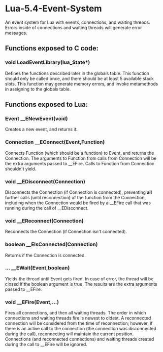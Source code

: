 # Lua-5.4-Event-System

An event system for Lua with events, connections, and waiting threads. Errors inside of connections and waiting threads will generate error messages.

## Functions exposed to C code:

### void LoadEventLibrary(lua_State*)

Defines the functions described later in the globals table. This function should only be called once, and there should be at least 5 available stack slots. This function may generate memory errors, and invoke metamethods in assigning to the globals table.

## Functions exposed to Lua:

### Event __ENewEvent(void)

Creates a new event, and returns it.

### Connection __EConnect(Event,Function)

Connects Function (which should be a function) to Event, and returns the Connection. The arguments to Function from calls from Connection will be the extra arguments passed to __EFire. Calls to Function from Connection shouldn't yield.

### void __EDisconnect(Connection)

Disconnects the Connection (if Connection is connected), preventing **all** further calls (until reconnection) of the function from the Connection, including when the Connection would be fired by a __EFire call that was running during the call of __EDisconnect.

### void __EReconnect(Connection)

Reconnects the Connection (if Connection isn't connected).

### boolean __EIsConnected(Connection)

Returns if the Connection is connected.

### ... __EWait(Event,boolean)

Yields the thread until Event gets fired. In case of error, the thread will be closed if the boolean argument is true. The results are the extra arguments passed to __EFire.

### void __EFire(Event,...)

Fires all connections, and then all waiting threads. The order in which connections and waiting threads fire is newest to oldest. A reconnected connection will be considered from the time of reconnection; however, if there is an active call to the connection (the connection was disconnected during the call), reconnecting will maintain the current position. Connections (and reconnected connections) and waiting threads created during the call to __EFire will be ignored.
